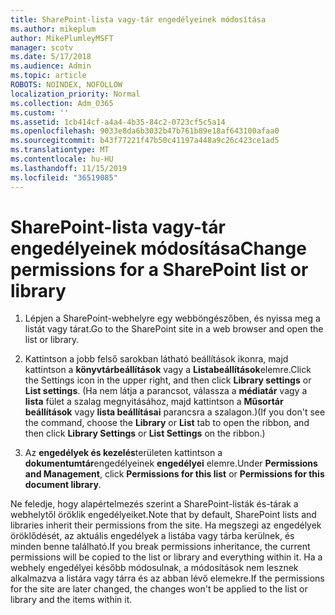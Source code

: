 ```yaml
---
title: SharePoint-lista vagy-tár engedélyeinek módosítása
ms.author: mikeplum
author: MikePlumleyMSFT
manager: scotv
ms.date: 5/17/2018
ms.audience: Admin
ms.topic: article
ROBOTS: NOINDEX, NOFOLLOW
localization_priority: Normal
ms.collection: Adm_O365
ms.custom: ''
ms.assetid: 1cb414cf-a4a4-4b35-84c2-0723cf5c5a14
ms.openlocfilehash: 9033e8da6b3032b47b761b89e18af643100afaa0
ms.sourcegitcommit: b43f77221f47b50c41197a448a9c26c423ce1ad5
ms.translationtype: MT
ms.contentlocale: hu-HU
ms.lasthandoff: 11/15/2019
ms.locfileid: "36519085"
---
```

# <a name="change-permissions-for-a-sharepoint-list-or-library"></a><span data-ttu-id="175e5-102">SharePoint-lista vagy-tár engedélyeinek módosítása</span><span class="sxs-lookup"><span data-stu-id="175e5-102">Change permissions for a SharePoint list or library</span></span>

1. <span data-ttu-id="175e5-103">Lépjen a SharePoint-webhelyre egy webböngészőben, és nyissa meg a listát vagy tárat.</span><span class="sxs-lookup"><span data-stu-id="175e5-103">Go to the SharePoint site in a web browser and open the list or library.</span></span>
    
2. <span data-ttu-id="175e5-104">Kattintson a jobb felső sarokban látható beállítások ikonra, majd kattintson a **könyvtárbeállítások** vagy a **Listabeállítások**elemre.</span><span class="sxs-lookup"><span data-stu-id="175e5-104">Click the Settings icon in the upper right, and then click **Library settings** or **List settings**.</span></span> <span data-ttu-id="175e5-105">(Ha nem látja a parancsot, válassza a **médiatár** vagy a **lista** fület a szalag megnyitásához, majd kattintson a **Műsortár beállítások** vagy **lista beállításai** parancsra a szalagon.)</span><span class="sxs-lookup"><span data-stu-id="175e5-105">(If you don't see the command, choose the **Library** or **List** tab to open the ribbon, and then click **Library Settings** or **List Settings** on the ribbon.)</span></span> 
    
3. <span data-ttu-id="175e5-106">Az **engedélyek és kezelés**területen kattintson a **dokumentumtár**engedélyeinek **engedélyei** elemre.</span><span class="sxs-lookup"><span data-stu-id="175e5-106">Under **Permissions and Management**, click **Permissions for this list** or **Permissions for this document library**.</span></span>
    
<span data-ttu-id="175e5-107">Ne feledje, hogy alapértelmezés szerint a SharePoint-listák és-tárak a webhelytől öröklik engedélyeiket.</span><span class="sxs-lookup"><span data-stu-id="175e5-107">Note that by default, SharePoint lists and libraries inherit their permissions from the site.</span></span> <span data-ttu-id="175e5-108">Ha megszegi az engedélyek öröklődését, az aktuális engedélyek a listába vagy tárba kerülnek, és minden benne található.</span><span class="sxs-lookup"><span data-stu-id="175e5-108">If you break permissions inheritance, the current permissions will be copied to the list or library and everything within it.</span></span> <span data-ttu-id="175e5-109">Ha a webhely engedélyei később módosulnak, a módosítások nem lesznek alkalmazva a listára vagy tárra és az abban lévő elemekre.</span><span class="sxs-lookup"><span data-stu-id="175e5-109">If the permissions for the site are later changed, the changes won't be applied to the list or library and the items within it.</span></span>
  


